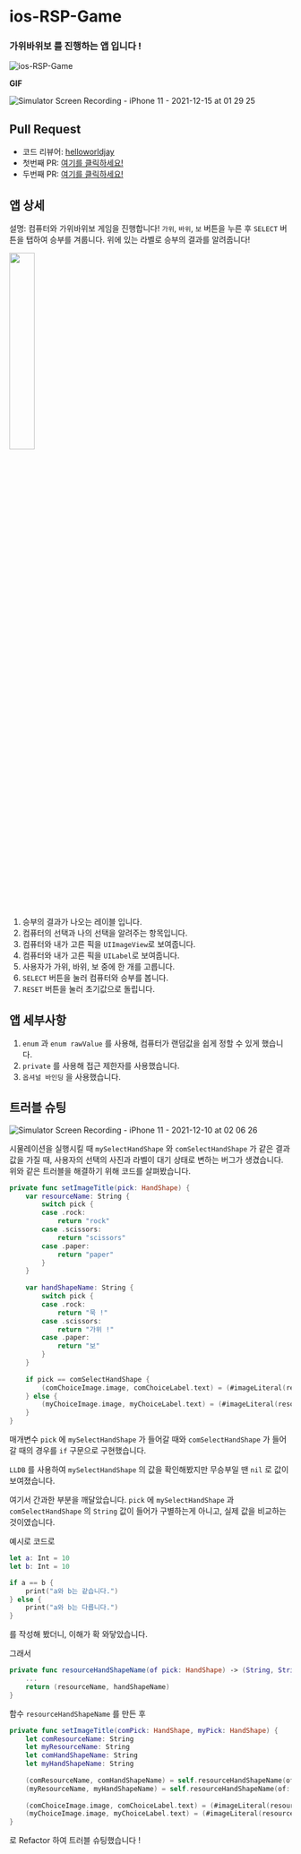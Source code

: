 # ios-RSP-Game

### 가위바위보 를 진행하는 앱 입니다 !

![ios-RSP-Game](https://user-images.githubusercontent.com/78950704/146194759-419f2c14-f950-48e0-8dfa-f2b770796d1f.png)

**GIF**

![Simulator Screen Recording - iPhone 11 - 2021-12-15 at 01 29 25](https://user-images.githubusercontent.com/78950704/146039193-937ee4c8-61c9-46d6-8cfe-ed68a09c3066.gif)

## Pull Request

* 코드 리뷰어: [helloworldjay](https://github.com/helloworldjay)
* 첫번째 PR: [여기를 클릭하세요!](https://github.com/LeeSungNo-ian/ios-RSPGame/pull/1)
* 두번째 PR: [여기를 클릭하세요!](https://github.com/LeeSungNo-ian/ios-RSPGame/pull/2)


## 앱 상세
설명: 컴퓨터와 가위바위보 게임을 진행합니다! `가위`, `바위`, `보` 버튼을 누른 후 `SELECT` 버튼을 탭하여 승부를 겨룹니다. 위에 있는 라벨로 승부의 결과를 알려줍니다!
  
<img src="https://user-images.githubusercontent.com/78950704/146044151-dc9e5474-14c9-42fb-bd4c-6b6a57f327d1.jpg" width="30%" height="30%">

1. 승부의 결과가 나오는 레이블 입니다.
2. 컴퓨터의 선택과 나의 선택을 알려주는 항목입니다.
3. 컴퓨터와 내가 고른 픽을 `UIImageView`로 보여줍니다.
4. 컴퓨터와 내가 고른 픽을 `UILabel`로 보여줍니다.
5. 사용자가 가위, 바위, 보 중에 한 개를 고릅니다.
6. `SELECT` 버튼을 눌러 컴퓨터와 승부를 봅니다.
7. `RESET` 버튼을 눌러 초기값으로 돌립니다.


## 앱 세부사항 
1. `enum` 과 `enum rawValue` 를 사용해, 컴퓨터가 랜덤값을 쉽게 정할 수 있게 했습니다.
2. `private` 를 사용해 접근 제한자를 사용했습니다.
3. `옵셔널 바인딩` 을 사용했습니다. 
 

## 트러블 슈팅
![Simulator Screen Recording - iPhone 11 - 2021-12-10 at 02 06 26](https://user-images.githubusercontent.com/78950704/146336384-47fb662c-4e54-45e1-9824-14393ff5bc65.gif)

시물레이션을 실행시킬 때 `mySelectHandShape` 와 `comSelectHandShape` 가 같은 결과값을 가질 때, 사용자의 선택의 사진과 라벨이 대기 상태로 변하는 버그가 생겼습니다.
위와 같은 트러블을 해결하기 위해 코드를 살펴봤습니다.

```swift
private func setImageTitle(pick: HandShape) {
    var resourceName: String {
        switch pick {
        case .rock:
            return "rock"
        case .scissors:
            return "scissors"
        case .paper:
            return "paper"
        }
    }
        
    var handShapeName: String {
        switch pick {
        case .rock:
            return "묵 !"
        case .scissors:
            return "가위 !"
        case .paper:
            return "보"
        }
    }
        
    if pick == comSelectHandShape {
        (comChoiceImage.image, comChoiceLabel.text) = (#imageLiteral(resourceName: resourceName), handShapeName)
    } else {
        (myChoiceImage.image, myChoiceLabel.text) = (#imageLiteral(resourceName: resourceName), handShapeName)
    }
}
```

매개변수 `pick` 에 `mySelectHandShape` 가 들어갈 때와 `comSelectHandShape` 가 들어갈 때의 경우를 `if` 구문으로 구현했습니다.

`LLDB` 를 사용하여 `mySelectHandShape` 의 값을 확인해봤지만 무승부일 땐 `nil` 로 값이 보여졌습니다.

여기서 간과한 부분을 깨달았습니다. `pick` 에 `mySelectHandShape` 과 `comSelectHandShape` 의 `String` 값이 들어가 구별하는게 아니고, 실제 값을 비교하는 것이였습니다.

예시로 코드로
```swift
let a: Int = 10
let b: Int = 10

if a == b {
    print("a와 b는 같습니다.")
} else {
    print("a와 b는 다릅니다.")
}
```
를 작성해 봤더니, 이해가 확 와닿았습니다.

그래서
```swift
private func resourceHandShapeName(of pick: HandShape) -> (String, String){
    ...
    return (resourceName, handShapeName)
}
```

함수 `resourceHandShapeName` 를 만든 후

```swift
private func setImageTitle(comPick: HandShape, myPick: HandShape) {
    let comResourceName: String
    let myResourceName: String
    let comHandShapeName: String
    let myHandShapeName: String
        
    (comResourceName, comHandShapeName) = self.resourceHandShapeName(of: comPick)
    (myResourceName, myHandShapeName) = self.resourceHandShapeName(of: myPick)
      
    (comChoiceImage.image, comChoiceLabel.text) = (#imageLiteral(resourceName: comResourceName), comHandShapeName)
    (myChoiceImage.image, myChoiceLabel.text) = (#imageLiteral(resourceName: myResourceName), myHandShapeName)
}
```

로 Refactor 하여 트러블 슈팅했습니다 !

